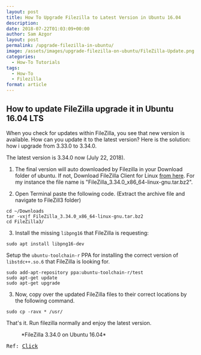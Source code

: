 ```yaml
---
layout: post
title: How To Upgrade Filezilla to Latest Version in Ubuntu 16.04
description: 
date: 2018-07-22T01:03:09+00:00
author: Sam Azgor
layout: post
permalink: /upgrade-filezilla-in-ubuntu/
image: /assets/images/upgrade-filezilla-on-ubuntu/FileZilla-Update.png
categories:
  - How-To Tutorials
tags:
  - How-To
  - Filezilla
format: article
---
```


<h2>How to update FileZilla upgrade it in Ubuntu 16.04 LTS</h2>

When you check for updates within FileZilla, you see that new version is available. How can you update it to the latest version? Here is the solution: how i upgrade from 3.33.0 to 3.34.0.

The latest version is 3.34.0 now (July 22, 2018).

1) The final version will auto downloaded by Filezilla in your Download folder of ubuntu. If not, Download FileZilla Client for Linux <a href="https://filezilla-project.org/download.php?type=client">from here</a>. For my instance the file name is "FileZilla_3.34.0_x86_64-linux-gnu.tar.bz2".

2) Open Terminal paste the following code. (Extract the archive file and navigate to FileZill3 folder)

```
cd ~/Downloads
tar -vxjf FileZilla_3.34.0_x86_64-linux-gnu.tar.bz2
cd FileZilla3/
```

3) Install the missing `libpng16` that FileZilla is requesting:

`sudo apt install libpng16-dev`

Setup the `ubuntu-toolchain-r` PPA for installing the correct version of `libstdc++.so.6` that FileZilla is looking for.

```
sudo add-apt-repository ppa:ubuntu-toolchain-r/test
sudo apt-get update
sudo apt-get upgrade
```

3) Now, copy over the updated FileZilla files to their correct locations by the following command.

`sudo cp -ravx * /usr/`

That's it. Run filezilla normally and enjoy the latest version.

<figure>
<amp-img src="/assets/images/upgrade-filezilla-in-ubuntu/Filezilla3.34.0.png" alt="Update FileZilla on Ubuntu" width="600" height="337" layout="responsive">
</amp-img>
<figcaption>*FileZilla 3.34.0 on Ubuntu 16.04* 
</figcaption>
</figure>

<pre>Ref: <a href="https://askubuntu.com/a/1000276" target="_blank">Click</a></pre>
